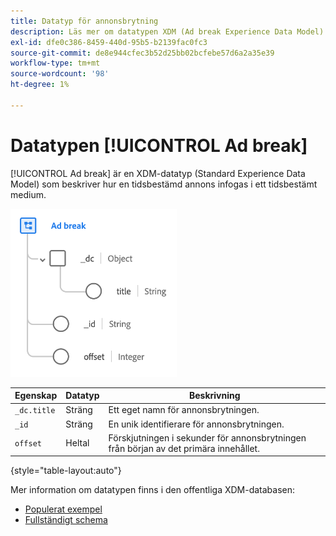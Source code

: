 ```yaml
---
title: Datatyp för annonsbrytning
description: Läs mer om datatypen XDM (Ad break Experience Data Model).
exl-id: dfe0c386-8459-440d-95b5-b2139fac0fc3
source-git-commit: de8e944cfec3b52d25bb02bcfebe57d6a2a35e39
workflow-type: tm+mt
source-wordcount: '98'
ht-degree: 1%

---
```


# Datatypen [!UICONTROL Ad break]

[!UICONTROL Ad break] är en XDM-datatyp (Standard Experience Data Model) som beskriver hur en tidsbestämd annons infogas i ett tidsbestämt medium.

![Datatypstruktur](../images/data-types/ad-break.png)

| Egenskap | Datatyp | Beskrivning |
| --- | --- | --- |
| `_dc.title` | Sträng | Ett eget namn för annonsbrytningen. |
| `_id` | Sträng | En unik identifierare för annonsbrytningen. |
| `offset` | Heltal | Förskjutningen i sekunder för annonsbrytningen från början av det primära innehållet. |

{style="table-layout:auto"}

Mer information om datatypen finns i den offentliga XDM-databasen:

* [Populerat exempel](https://github.com/adobe/xdm/blob/master/components/datatypes/marketing/advertising-break.example.1.json)
* [Fullständigt schema](https://github.com/adobe/xdm/blob/master/components/datatypes/marketing/advertising-break.schema.json)
